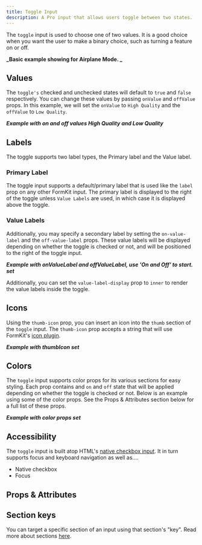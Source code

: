 ```yaml
---
title: Toggle Input
description: A Pro input that allows users toggle between two states.
---
```


<InputPageHero title="Toggle"></InputPageHero>

<!-- Installation  -->

The `toggle` input is used to choose one of two values. It is a good choice when you want the user to make a binary choice, such as turning a feature on or off.

<!-- Base Example -->

**_Basic example showing for Airplane Mode. _**

## Values

The `toggle's` checked and unchecked states will default to `true` and `false` respectively. You can change these values by passing `onValue` and `offValue` props. In this example, we will set the `onValue` to `High Quality` and the `offValue` to `Low Quality`.

**_Example with on and off values High Quality and Low Quality_**

## Labels

The toggle supports two label types, the Primary label and the Value label.

### Primary Label

The toggle input supports a default/primary label that is used like the `label` prop on any other FormKit input. The primary label is displayed to the right of the toggle unless `Value Labels` are used, in which case it is displayed above the toggle.

### Value Labels

Additionally, you may specify a secondary label by setting the `on-value-label` and the `off-value-label` props. These value labels will be displayed depending on whether the toggle is checked or not, and will be positioned to the right of the toggle input.

**_Example with onValueLabel and offValueLabel, use 'On and Off' to start. set_**

Additionally, you can set the `value-label-display` prop to `inner` to render the value labels inside the toggle.

## Icons

Using the `thumb-icon` prop, you can insert an icon into the `thumb` section of the `toggle` input. The `thumb-icon` prop accepts a string that will use FormKit's [icon plugin](/plugins/icons).

**_Example with thumbIcon set_**

## Colors

The `toggle` input supports color props for its various sections for easy styling. Each prop contains and `on` and `off` state that will be applied depending on whether the toggle is checked or not. Below is an example using some of the color props. See the Props & Attributes section below for a full list of these props.

**_Example with color props set_**

## Accessibility

The `toggle` input is built atop HTML's [native checkbox input](https://developer.mozilla.org/en-US/docs/Web/HTML/Element/input/checkbox). It in turn supports focus and keyboard navigation as well as....

- Native checkbox
- Focus

## Props & Attributes

<reference-table :without="['prefix-icon', 'suffix-icon']" input="rating" :data="[
{prop: 'off-value', type: 'any', default: 'false', description: 'The value when the toggle is unchecked.'},
{prop: 'on-value', type: 'any', default: 'true', description: 'The value when the toggle is checked.'},
{prop: 'off-value-label', type: 'String', default: 'undefined', description: 'The text of the Value label when the toggle is unchecked.'},
{prop: 'on-value-label', type: 'String', default: 'undefined', description: 'The text of the Value label when the toggle is checked.'},
{prop: 'value-label-display', type: 'String', default: 'undefined', description: 'The `on` and `off` value labels will always default to being displayed outside and to the right of the toggle. Other accepted values include `inner` to set the value labels inside of the toggle, and `hidden` which hides the value labels.'},
{prop: 'value-label-color-off', type: 'String', default: 'undefined', description: 'Used to set the color of the value label when the toggle is unchecked.'},
{prop: 'value-label-color-on', type: 'String', default: 'undefined', description: 'Used to set the color of the value label when the toggle is checked.'},
{prop: 'thumb-icon', type: 'String', default: 'undefined', description: 'This prop is used to set the icon that will be placed inside the thumb section.'},
{prop: 'thumb-color-off', type: 'String', default: 'undefined', description: 'Sets the background color of the thumb section when the toggle is unchecked.'},
{prop: 'thumb-color-on', type: 'String', default: 'undefined', description: 'Sets the background color of the thumb section when the toggle is checked.'},
{prop: 'icon-color-off', type: 'String', default: 'undefined', description: 'The color the icon should be set to when `toggle-icon` prop is set and the toggle is unchecked.'},
{prop: 'icon-color-on', type: 'String', default: 'undefined', description: 'The color the icon should be set to when `toggle-icon` prop is set and the toggle is checked.'},
{prop: 'track-color-off', type: 'String', default: 'undefined', description: 'Sets the background color of the `track` section when the toggle is unchecked.'},
{prop: 'track-color-on', type: 'String', default: 'undefined', description: 'Sets the background color of the `track` section when toggle is checked.'}]">
</reference-table>

## Section keys

You can target a specific section of an input using that section's "key". Read more about sections [here](/essentials/inputs#sections).

<div>
  <formkit-input-diagram />
</div>

<reference-table type="sectionKeys" primary="section-key" :without="[]">
</reference-table>
